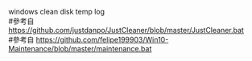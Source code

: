 windows clean disk temp log  
#參考自 https://github.com/justdanpo/JustCleaner/blob/master/JustCleaner.bat  
#參考自 https://github.com/felipe199903/Win10-Maintenance/blob/master/maintenance.bat  
